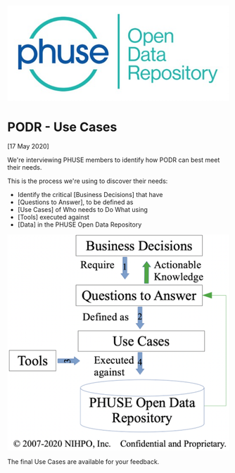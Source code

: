 ![PHUSE PODR Logo Logo](/PODR.jpeg)
# PODR - Use Cases

[17 May 2020]

We're interviewing PHUSE members to identify how PODR can best meet their needs.

This is the process we're using to discover their needs: 

* Identify the critical [Business Decisions] that have
* [Questions to Answer], to be defined as
* [Use Cases] of Who needs to Do What using
* [Tools] executed against
* [Data] in the PHUSE Open Data Repository

![Decisions to Data](Decisions_to_Data.png)

The final Use Cases are available for your feedback.